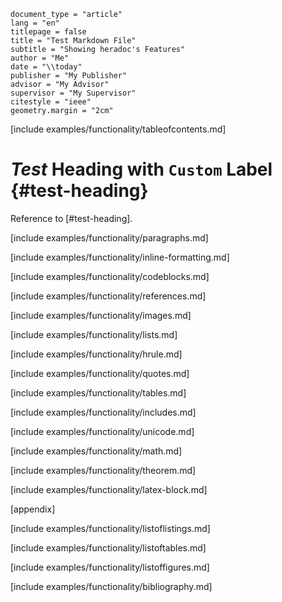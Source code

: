 ```heradoc
document_type = "article"
lang = "en"
titlepage = false
title = "Test Markdown File"
subtitle = "Showing heradoc's Features"
author = "Me"
date = "\\today"
publisher = "My Publisher"
advisor = "My Advisor"
supervisor = "My Supervisor"
citestyle = "ieee"
geometry.margin = "2cm"
```

[include examples/functionality/tableofcontents.md]

# *Test* **Heading** with `Custom` Label {#test-heading}

Reference to [#test-heading].

[include examples/functionality/paragraphs.md]

[include examples/functionality/inline-formatting.md]

[include examples/functionality/codeblocks.md]

[include examples/functionality/references.md]

[include examples/functionality/images.md]

[include examples/functionality/lists.md]
    
[include examples/functionality/hrule.md]

[include examples/functionality/quotes.md]

[include examples/functionality/tables.md]

[include examples/functionality/includes.md]
  
[include examples/functionality/unicode.md]

[include examples/functionality/math.md]

[include examples/functionality/theorem.md]

[include examples/functionality/latex-block.md]

[appendix]

[include examples/functionality/listoflistings.md]

[include examples/functionality/listoftables.md]

[include examples/functionality/listoffigures.md]

[include examples/functionality/bibliography.md]
